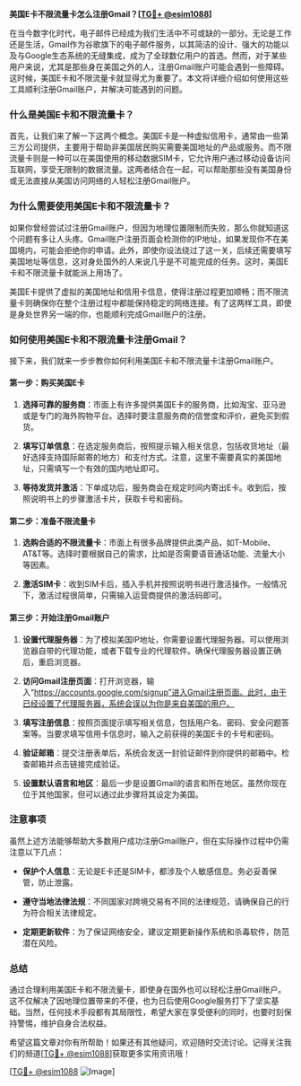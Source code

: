 **美国E卡不限流量卡怎么注册Gmail？[[TG💪+ @esim1088](https://t.me/s/esim1088)]**

在当今数字化时代，电子邮件已经成为我们生活中不可或缺的一部分。无论是工作还是生活，Gmail作为谷歌旗下的电子邮件服务，以其简洁的设计、强大的功能以及与Google生态系统的无缝集成，成为了全球数亿用户的首选。然而，对于某些用户来说，尤其是那些身在美国之外的人，注册Gmail账户可能会遇到一些障碍。这时候，美国E卡和不限流量卡就显得尤为重要了。本文将详细介绍如何使用这些工具顺利注册Gmail账户，并解决可能遇到的问题。

### **什么是美国E卡和不限流量卡？**

首先，让我们来了解一下这两个概念。美国E卡是一种虚拟信用卡，通常由一些第三方公司提供，主要用于帮助非美国居民购买需要美国地址的产品或服务。而不限流量卡则是一种可以在美国使用的移动数据SIM卡，它允许用户通过移动设备访问互联网，享受无限制的数据流量。这两者结合在一起，可以帮助那些没有美国身份或无法直接从美国访问网络的人轻松注册Gmail账户。

### **为什么需要使用美国E卡和不限流量卡？**

如果你曾经尝试过注册Gmail账户，但因为地理位置限制而失败，那么你就知道这个问题有多让人头疼。Gmail账户注册页面会检测你的IP地址，如果发现你不在美国境内，可能会拒绝你的申请。此外，即使你设法绕过了这一关，后续还需要填写美国地址等信息，这对身处国外的人来说几乎是不可能完成的任务。这时，美国E卡和不限流量卡就能派上用场了。

美国E卡提供了虚拟的美国地址和信用卡信息，使得注册过程更加顺畅；而不限流量卡则确保你在整个注册过程中都能保持稳定的网络连接。有了这两样工具，即使是身处世界另一端的你，也能顺利完成Gmail账户的注册。

### **如何使用美国E卡和不限流量卡注册Gmail？**

接下来，我们就来一步步教你如何利用美国E卡和不限流量卡注册Gmail账户。

#### **第一步：购买美国E卡**

1. **选择可靠的服务商**：市面上有许多提供美国E卡的服务商，比如淘宝、亚马逊或是专门的海外购物平台。选择时要注意服务商的信誉度和评价，避免买到假货。
   
2. **填写订单信息**：在选定服务商后，按照提示输入相关信息，包括收货地址（最好选择支持国际邮寄的地方）和支付方式。注意，这里不需要真实的美国地址，只需填写一个有效的国内地址即可。

3. **等待发货并激活**：下单成功后，服务商会在规定时间内寄出E卡。收到后，按照说明书上的步骤激活卡片，获取卡号和密码。

#### **第二步：准备不限流量卡**

1. **选购合适的不限流量卡**：市面上有很多品牌提供此类产品，如T-Mobile、AT&T等。选择时要根据自己的需求，比如是否需要语音通话功能、流量大小等因素。

2. **激活SIM卡**：收到SIM卡后，插入手机并按照说明书进行激活操作。一般情况下，激活过程很简单，只需输入运营商提供的激活码即可。

#### **第三步：开始注册Gmail账户**

1. **设置代理服务器**：为了模拟美国IP地址，你需要设置代理服务器。可以使用浏览器自带的代理功能，或者下载专业的代理软件。确保代理服务器设置正确后，重启浏览器。

2. **访问Gmail注册页面**：打开浏览器，输入“https://accounts.google.com/signup”进入Gmail注册页面。此时，由于已经设置了代理服务器，系统会误以为你是来自美国的用户。

3. **填写注册信息**：按照页面提示填写相关信息，包括用户名、密码、安全问题答案等。当要求填写信用卡信息时，输入之前获得的美国E卡的卡号和密码。

4. **验证邮箱**：提交注册表单后，系统会发送一封验证邮件到你提供的邮箱中。检查邮箱并点击链接完成验证。

5. **设置默认语言和地区**：最后一步是设置Gmail的语言和所在地区。虽然你现在位于其他国家，但可以通过此步骤将其设定为美国。

### **注意事项**

虽然上述方法能够帮助大多数用户成功注册Gmail账户，但在实际操作过程中仍需注意以下几点：

- **保护个人信息**：无论是E卡还是SIM卡，都涉及个人敏感信息。务必妥善保管，防止泄露。
  
- **遵守当地法律法规**：不同国家对跨境交易有不同的法律规范，请确保自己的行为符合相关法律规定。

- **定期更新软件**：为了保证网络安全，建议定期更新操作系统和杀毒软件，防范潜在风险。

### **总结**

通过合理利用美国E卡和不限流量卡，即使身在国外也可以轻松注册Gmail账户。这不仅解决了因地理位置带来的不便，也为日后使用Google服务打下了坚实基础。当然，任何技术手段都有其局限性，希望大家在享受便利的同时，也要时刻保持警惕，维护自身合法权益。

希望这篇文章对你有所帮助！如果还有其他疑问，欢迎随时交流讨论。记得关注我们的频道[[TG💪+ @esim1088](https://t.me/s/esim1088)]获取更多实用资讯哦！

[[TG💪+ @esim1088](https://t.me/s/esim1088) ![Image](https://i.postimg.cc/4NQfJmqS/Snipaste-2025-05-13-00-14-12.png)]